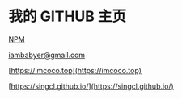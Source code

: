 # 我的 GITHUB 主页

[NPM](https://www.npmjs.com/settings/singcl/packages)

iambabyer@gmail.com

[https://imcoco.top](https://imcoco.top)

[https://singcl.github.io/](https://singcl.github.io/)
